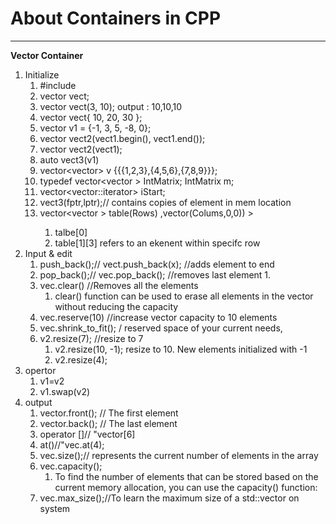 # **About Containers in CPP** 

---

**Vector Container**
1. Initialize
	1. #include <vector>
	2. vector<int> vect;
	3. vector<int> vect(3, 10); output : 10,10,10
	4. vector<int> vect{ 10, 20, 30 }; 
	5. vector<int> v1 = {-1, 3, 5, -8, 0};
	6. vector<int> vect2(vect1.begin(), vect1.end()); 
	7. vector<int> vect2(vect1); 
	8. auto vect3(v1)
	9. vector<vector<int>>  v {{{1,2,3},{4,5,6},{7,8,9}}};
	10. typedef vector<vector<int> > IntMatrix;  IntMatrix m;  
	11. vector<vector<int>::iterator> iStart; 
	12. vect3(fptr,lptr);// contains copies of element in mem location
	13. vector<vector <double>> table(Rows) ,vector<double>(Colums,0,0)) >
		1. talbe[0]
		2. table[1][3] refers to an ekenent within specifc row
2. Input & edit 
	1. push_back();// vect.push_back(x); //adds element to end
	2. pop_back();// vec.pop_back(); //removes last element
		1. 
	3. vec.clear() //Removes all the elements	   
		1.  clear() function can be used to erase all elements in the vector without reducing the capacity		
	4. vec.reserve(10) //increase vector capacity to 10 elements
	5. vec.shrink_to_fit(); / reserved space of your current needs, 
	6. v2.resize(7); //resize to 7
		1. v2.resize(10, -1); resize to 10. New elements initialized with -1
		2. v2.resize(4);
3. opertor
	1. v1=v2
	2. v1.swap(v2)
4. output
	1. vector.front(); //  The first element
	2. vector.back(); // The last element
	3. operator []// "vector[6]
	4. at()//"vec.at(4);
	5. vec.size();// represents the current number of elements in the array
	6. vec.capacity();
		1. To find the number of elements that can be stored based on the current memory allocation, you can use the capacity() function: 	   
	7.  vec.max_size();//To learn the maximum size of a std::vector on system
	   
